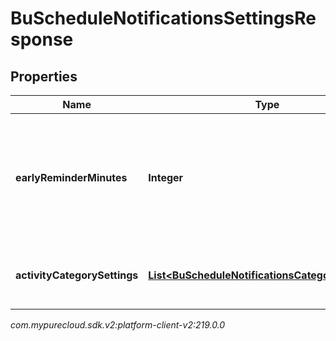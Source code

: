 # BuScheduleNotificationsSettingsResponse


## Properties

| Name | Type | Description | Notes |
| ------------ | ------------- | ------------- | ------------- |
| **earlyReminderMinutes** | **Integer** | The number of minutes prior to the scheduled event to display an early reminder notification |  |
| **activityCategorySettings** | [**List&lt;BuScheduleNotificationsCategorySettings&gt;**](BuScheduleNotificationsCategorySettings) | List of activity category notification settings |  |




_com.mypurecloud.sdk.v2:platform-client-v2:219.0.0_
